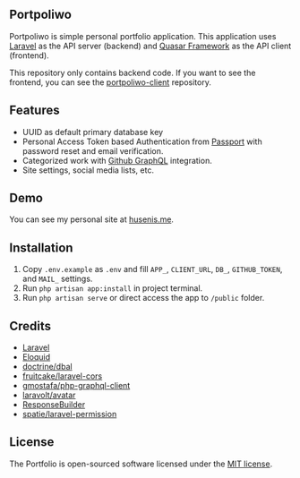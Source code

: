 ## Portpoliwo

Portpoliwo is simple personal portfolio application. This application uses [Laravel](https://github.com/laravel/laravel "Laravel") as the API server (backend) and [Quasar Framework](https://github.com/quasarframework/quasar "Quasar") as the API client (frontend).

This repository only contains backend code. If you want to see the frontend, you can see the [portpoliwo-client](https://github.com/husenisme/portpoliwo-client) repository.

## Features

- UUID as default primary database key
- Personal Access Token based Authentication from [Passport](https://laravel.com/docs/6.x/passport) with password reset and email verification.
- Categorized work with [Github GraphQL](https://developer.github.com/v4/) integration.
- Site settings, social media lists, etc.

## Demo

You can see my personal site at [husenis.me](http://husenis.me "husenis.me").

## Installation
1. Copy `.env.example` as `.env` and fill `APP_`, `CLIENT_URL`, `DB_`, `GITHUB_TOKEN`, and `MAIL_` settings.
2. Run `php artisan app:install` in project terminal. 
3. Run `php artisan serve` or direct access the app to `/public` folder.

## Credits

- [Laravel](https://github.com/laravel/laravel "Laravel")
- [Eloquid](https://github.com/datakrama/eloquid)
- [doctrine/dbal](https://github.com/doctrine/dbal)
- [fruitcake/laravel-cors](https://github.com/fruitcake/laravel-cors)
- [gmostafa/php-graphql-client](https://github.com/mghoneimy/php-graphql-client)
- [laravolt/avatar](https://github.com/laravolt/avatar)
- [ResponseBuilder](https://github.com/MarcinOrlowski/laravel-api-response-builder)
- [spatie/laravel-permission](https://github.com/spatie/laravel-permission)

## License

The Portfolio is open-sourced software licensed under the [MIT license](https://opensource.org/licenses/MIT).
